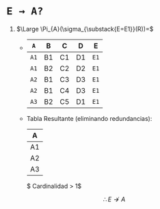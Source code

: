 # `E → A?`

1. $\Large \Pi_{A}(\sigma_{\substack{E=E1}}(R))=$

   - | `A`  | B  | C  | D  | E  |  
     |----|----|----|----|----|  
     | `A1` | B1 | C1 | D1 | `E1` |  
     | `A1` | B2 | C2 | D2 | `E1` |  
     | `A2` | B1 | C3 | D3 | `E1` |  
     | `A2` | B1 | C4 | D3 | `E1` |  
     | `A3` | B2 | C5 | D1 | `E1` |  

   - Tabla Resultante (eliminando redundancias):

      | A  |
      |:--:|
      | A1 |
      | A2 |
      | A3 |

      $   Cardinalidad > 1$

$$ \therefore E \nrightarrow A $$
